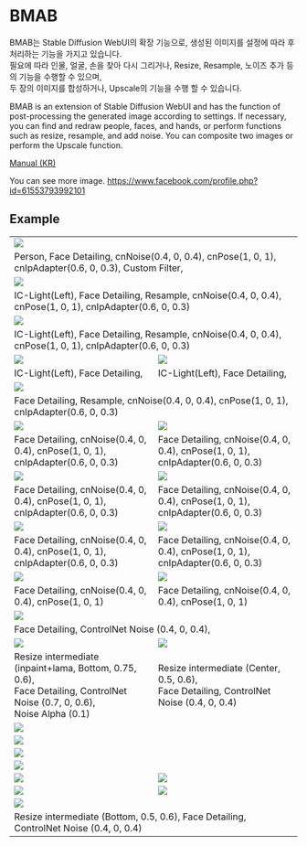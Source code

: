 
# BMAB

BMAB는 Stable Diffusion WebUI의 확장 기능으로, 생성된 이미지를 설정에 따라 후처리하는 기능을 가지고 있습니다.   
필요에 따라 인물, 얼굴, 손을 찾아 다시 그리거나, Resize, Resample, 노이즈 추가 등의 기능을 수행할 수 있으며,   
두 장의 이미지를 합성하거나, Upscale의 기능을 수행 할 수 있습니다.

BMAB is an extension of Stable Diffusion WebUI and has the function of post-processing the generated image according to settings.
If necessary, you can find and redraw people, faces, and hands, or perform functions such as resize, resample, and add noise.
You can composite two images or perform the Upscale function.

<a href="./docs/kr/manual.md">Manual (KR)</a>

You can see more image. https://www.facebook.com/profile.php?id=61553793992101

## Example

<table>
    <tr>
        <td colspan="2">
            <img src="https://i.ibb.co/rH9Wxj3/00065-3744566961.jpg">
        </td>
    </tr>
    <tr>
        <td colspan="2">
            Person, Face Detailing, cnNoise(0.4, 0, 0.4), cnPose(1, 0, 1), cnIpAdapter(0.6, 0, 0.3), Custom Filter,
        </td>
    </tr>
    <tr>
        <td colspan="2">
            <img src="https://i.ibb.co/LNfGT3X/00129-1720370296.jpg">
        </td>
    </tr>
    <tr>
        <td colspan="2">
            IC-Light(Left), Face Detailing, Resample, cnNoise(0.4, 0, 0.4), cnPose(1, 0, 1), cnIpAdapter(0.6, 0, 0.3)
        </td>
    </tr>
    <tr>
        <td colspan="2">
            <img src="https://i.ibb.co/4jmHsYj/00111-1987036481.jpg">
        </td>
    </tr>
    <tr>
        <td colspan="2">
            IC-Light(Left), Face Detailing, Resample, cnNoise(0.4, 0, 0.4), cnPose(1, 0, 1), cnIpAdapter(0.6, 0, 0.3)
        </td>
    </tr>
    <tr>
        <td>
            <img src="https://i.ibb.co/jVPtgnM/00074-4133194501.jpg">
        </td>
        <td>
            <img src="https://i.ibb.co/wL1Xm2P/00079-1737359342.jpg">
        </td>
    </tr>
    <tr>
        <td>
            IC-Light(Left), Face Detailing,
            </td>
        <td>
            IC-Light(Left), Face Detailing,
        </td>
    </tr>
    <tr>
        <td colspan="2">
            <img src="https://i.ibb.co/B2QJ0Tz/00126-1953699647.jpg">
        </td>
    </tr>
    <tr>
        <td colspan="2">
            Face Detailing, Resample, cnNoise(0.4, 0, 0.4), cnPose(1, 0, 1), cnIpAdapter(0.6, 0, 0.3)
        </td>
    </tr>
    <tr>
        <td>
            <img src="https://i.ibb.co/xD1fxg1/00755-233390832.jpg">
        </td>
        <td>
            <img src="https://i.ibb.co/TTm7CdN/00774-2729955256.jpg">
        </td>
    </tr>
    <tr>
        <td>
            Face Detailing, cnNoise(0.4, 0, 0.4), cnPose(1, 0, 1), cnIpAdapter(0.6, 0, 0.3)
            </td>
        <td>
            Face Detailing, cnNoise(0.4, 0, 0.4), cnPose(1, 0, 1), cnIpAdapter(0.6, 0, 0.3)
        </td>
    </tr>
    <tr>
        <td>
            <img src="https://i.ibb.co/yBT2YX5/00548-4054764802.jpg">
        </td>
        <td>
            <img src="https://i.ibb.co/RQtVS2g/00581-3667453446.jpg">
        </td>
    </tr>
    <tr>
        <td>
            Face Detailing, cnNoise(0.4, 0, 0.4), cnPose(1, 0, 1), cnIpAdapter(0.6, 0, 0.3)
            </td>
        <td>
            Face Detailing, cnNoise(0.4, 0, 0.4), cnPose(1, 0, 1), cnIpAdapter(0.6, 0, 0.3)
        </td>
    </tr>
    <tr>
        <td>
            <img src="https://i.ibb.co/hM8pvV2/00612-2685660966.jpg">
        </td>
        <td>
            <img src="https://i.ibb.co/H2CD8kX/00672-3470647356.jpg">
        </td>
    </tr>
    <tr>
        <td>
            Face Detailing, cnNoise(0.4, 0, 0.4), cnPose(1, 0, 1), cnIpAdapter(0.6, 0, 0.3)
            </td>
        <td>
            Face Detailing, cnNoise(0.4, 0, 0.4), cnPose(1, 0, 1), cnIpAdapter(0.6, 0, 0.3)
        </td>
    </tr>
    <tr>
        <td>
            <img src="https://i.ibb.co/WvHHKc7/00111-2484939723.jpg">
            </td>
        <td>
            <img src="https://i.ibb.co/px4YXDM/00199-2019853980.jpg">
        </td>
    </tr>
    <tr>
        <td>
            Face Detailing, cnNoise(0.4, 0, 0.4), cnPose(1, 0, 1)
            </td>
        <td>
            Face Detailing, cnNoise(0.4, 0, 0.4), cnPose(1, 0, 1)
        </td>
    </tr>
    <tr>
        <td colspan="2">
            <img src="https://i.ibb.co/ns1Kn04/00460-759278328.jpg">
        </td>
    </tr>
    <tr>
        <td colspan="2">
            Face Detailing, ControlNet Noise (0.4, 0, 0.4),
        </td>
    </tr>
    <tr>
        <td>
            <img src="https://i.ibb.co/zsDs4bq/00450-3195179381.jpg">
        </td>
        <td>
            <img src="https://i.ibb.co/D9tz1NY/00180-3383798469.png">
        </td>
    </tr>
    <tr>
        <td>
            Resize intermediate (inpaint+lama, Bottom, 0.75, 0.6),<br>
            Face Detailing, ControlNet Noise (0.7, 0, 0.6),<br>
            Noise Alpha (0.1)
        </td>
        <td>
            Resize intermediate (Center, 0.5, 0.6),<br>
            Face Detailing, ControlNet Noise (0.4, 0, 0.4)<br>
        </td>
    </tr>
    <tr>
        <td colspan="2">
            <img src="https://i.ibb.co/P6477Vg/resize-00101-2353183853.png">
        </td>
    </tr>
    <tr>
        <td colspan="2">
            <img src="https://i.ibb.co/3vsBTFZ/resize-00183-1413773744.png">
        </td>
    </tr>
    <tr>
        <td colspan="2">
            <img src="https://i.ibb.co/tcYzHP1/resize-00226-4176028607.png">
        </td>
    </tr>
    <tr>
        <td colspan="2">
            <img src="https://i.ibb.co/r6G1cwy/resize-00340-4033828371.png">
        </td>
    </tr>
    <tr>
        <td>
            <img src="https://i.ibb.co/PmPJtVb/resize-00718-3635306692.png">
        </td>
        <td>
            <img src="https://i.ibb.co/Bq2PFxc/resize-00793-3980284595.png">
        </td>
    </tr>
    <tr>
        <td>
            <img src="https://i.ibb.co/ZMNC1Cm/00518-1067577565.jpg">
        </td>
        <td>
            <img src="https://i.ibb.co/JtjGrMX/00126-496754363.jpg">
        </td>
    </tr>
    <tr>
        <td colspan="2">
            <img src="https://i.ibb.co/Lnh4Kpm/resize-00824-738395988.png">
        </td>
    </tr>
    <tr>
        <td colspan="2">
            Resize intermediate (Bottom, 0.5, 0.6), Face Detailing, ControlNet Noise (0.4, 0, 0.4)
        </td>
    </tr>
</table>
